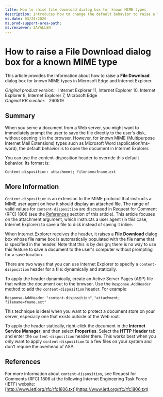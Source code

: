```yaml
---
title: How to raise file download dialog box for known MIME types
description: Introduces how to change the default behavior to raise a file download dialog box for known MIME types to save a file in Microsoft Edge and Internet Explorer.
ms.date: 03/24/2020
ms.prod-support-area-path: 
ms.reviewer: JAYALLEN
---
```

# How to raise a File Download dialog box for a known MIME type

This article provides the information about how to raise a **File Download** dialog box for known MIME types in Microsoft Edge and Internet Explorer.

_Original product version:_ &nbsp; Internet Explorer 11, Internet Explorer 10, Internet Explorer 8, Internet Explorer 7, Microsoft Edge  
_Original KB number:_ &nbsp; 260519

## Summary

When you serve a document from a Web server, you might want to immediately prompt the user to save the file directly to the user's disk, without opening it in the browser. However, for known MIME (Multipurpose Internet Mail Extensions) types such as Microsoft Word (application/ms-word), the default behavior is to open the document in Internet Explorer.

You can use the content-disposition header to override this default behavior. Its format is:

```console
Content-disposition: attachment; filename=fname.ext
```

## More Information

`Content-disposition` is an extension to the MIME protocol that instructs a MIME user agent on how it should display an attached file. The range of valid values for `content-disposition` are discussed in Request for Comment (RFC) 1806 (see the [References](#references) section of this article). This article focuses on the attachment argument, which instructs a user agent (in this case, Internet Explorer) to save a file to disk instead of saving it inline.

When Internet Explorer receives the header, it raises a **File Download** dialog box whose file name box is automatically populated with the file name that is specified in the header. Note that this is by design; there is no way to use this feature to save a document to the user's computer without prompting for a save location.

There are two ways that you can use Internet Explorer to specify a `content-disposition` header for a file: dynamically and statically.

To apply the header dynamically, create an Active Server Pages (ASP) file that writes the document out to the browser. Use the `Response.AddHeader` method to add the `content-disposition` header. For example:

```console
Response.AddHeader "content-disposition","attachment; filename=fname.ext"
```

This technique is ideal when you want to protect a document store on your server, especially one that exists outside of the Web root.

To apply the header statically, right-click the document in the **Internet Service Manager**, and then select **Properties**. Select the **HTTP Header** tab and enter the `content-disposition` header there. This works best when you only want to apply `content-disposition` to a few files on your system and don't require the overhead of ASP.

## References

For more information about `content-disposition`, see Request for Comments (RFC) 1806 at the following Internet Engineering Task Force (IETF) website:  
[http://www.ietf.org/rfc/rfc1806.txt](https://www.ietf.org/rfc/rfc1806.txt)
